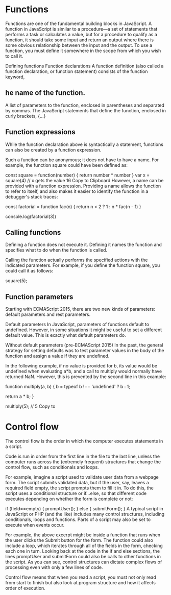 # Functions

Functions are one of the fundamental building blocks in JavaScript. A function in JavaScript is similar to a procedure—a set of statements that performs a task or calculates a value, but for a procedure to qualify as a function, it should take some input and return an output where there is some obvious relationship between the input and the output.
To use a function, you must define it somewhere in the scope from which you wish to call it.

Defining functions
Function declarations
A function definition (also called a function declaration, or function statement) consists of the function keyword,

## he name of the function.
A list of parameters to the function, enclosed in parentheses and separated by commas.
The JavaScript statements that define the function, enclosed in curly brackets, {...}

## Function expressions
While the function declaration above is syntactically a statement, functions can also be created by a function expression.

Such a function can be anonymous; it does not have to have a name. For example, the function square could have been defined as:

const square = function(number) { return number * number }
var x = square(4) // x gets the value 16
Copy to Clipboard
However, a name can be provided with a function expression. Providing a name allows the function to refer to itself, and also makes it easier to identify the function in a debugger's stack traces:

const factorial = function fac(n) { return n < 2 ? 1 : n * fac(n - 1) }

console.log(factorial(3))

## Calling functions
Defining a function does not execute it. Defining it names the function and specifies what to do when the function is called.

Calling the function actually performs the specified actions with the indicated parameters. For example, if you define the function square, you could call it as follows:

square(5);


## Function parameters
Starting with ECMAScript 2015, there are two new kinds of parameters: default parameters and rest parameters.

Default parameters
In JavaScript, parameters of functions default to undefined. However, in some situations it might be useful to set a different default value. This is exactly what default parameters do.

Without default parameters (pre-ECMAScript 2015)
In the past, the general strategy for setting defaults was to test parameter values in the body of the function and assign a value if they are undefined.

In the following example, if no value is provided for b, its value would be undefined when evaluating a*b, and a call to multiply would normally have returned NaN. However, this is prevented by the second line in this example:

function multiply(a, b) {
  b = typeof b !== 'undefined' ?  b : 1;

  return a * b;
}

multiply(5); // 5
Copy to

# Control flow
The control flow is the order in which the computer executes statements in a script.

Code is run in order from the first line in the file to the last line, unless the computer runs across the (extremely frequent) structures that change the control flow, such as conditionals and loops. 

For example, imagine a script used to validate user data from a webpage form. The script submits validated data, but if the user, say, leaves a required field empty, the script prompts them to fill it in. To do this, the script uses a conditional structure or if...else, so that different code executes depending on whether the form is complete or not:

if (field==empty) {
    promptUser();
} else {
    submitForm();
}
A typical script in JavaScript or PHP (and the like) includes many control structures, including conditionals, loops and functions. Parts of a script may also be set to execute when events occur.

For example, the above excerpt might be inside a function that runs when the user clicks the Submit button for the form. The function could also include a loop, which iterates through all of the fields in the form, checking each one in turn. Looking back at the code in the if and else sections, the lines promptUser and submitForm could also be calls to other functions in the script. As you can see, control structures can dictate complex flows of processing even with only a few lines of code.

Control flow means that when you read a script, you must not only read from start to finish but also look at program structure and how it affects order of execution.
